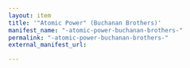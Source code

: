```yaml
---
layout: item
title: '"Atomic Power" (Buchanan Brothers)'
manifest_name: "-atomic-power-buchanan-brothers-"
permalink: "-atomic-power-buchanan-brothers-"
external_manifest_url: 

---
```

<!-- Add an essay or interpretive material below this line,
using HTML or markdown.  Do not modify this file above this line -->
